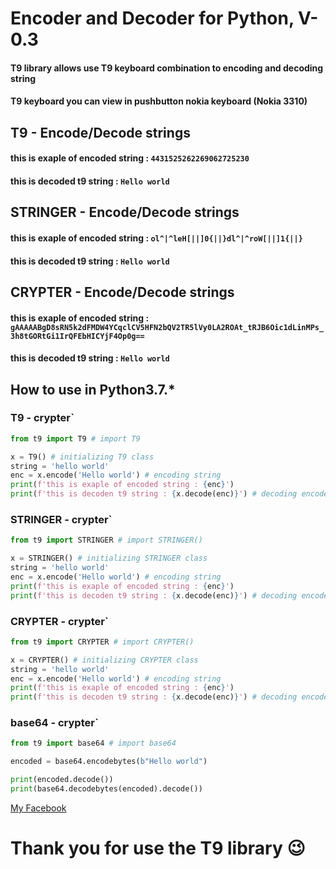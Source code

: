 # Encoder and Decoder for Python, V-0.3
#### T9 library allows use T9 keyboard combination to encoding and decoding string
#### T9 keyboard you can view in pushbutton nokia keyboard (Nokia 3310)

## T9 - Encode/Decode strings
#### this is exaple of encoded string : `4431525262269062725230`
#### this is decoded t9 string : `Hello world`

## STRINGER - Encode/Decode strings
#### this is exaple of encoded string : `ol^|^leH[||]0{||}dl^|^roW[||]1{||}`
#### this is decoded t9 string : `Hello world`

## CRYPTER - Encode/Decode strings
#### this is exaple of encoded string : `gAAAAABgD8sRN5k2dFMDW4YCqclCV5HFN2bQV2TR5lVy0LA2ROAt_tRJB6Oic1dLinMPs_3h8tGORtGi1IrQFEbHICYjF4Op0g==`
#### this is decoded t9 string : `Hello world`

## How to use in Python3.7.*

### T9 - crypter`
```python 
from t9 import T9 # import T9

x = T9() # initializing T9 class
string = 'hello world' 
enc = x.encode('Hello world') # encoding string
print(f'this is exaple of encoded string : {enc}')
print(f'this is decoden t9 string : {x.decode(enc)}') # decoding encoded string
```

### STRINGER - crypter`
```python 
from t9 import STRINGER # import STRINGER()

x = STRINGER() # initializing STRINGER class
string = 'hello world' 
enc = x.encode('Hello world') # encoding string
print(f'this is exaple of encoded string : {enc}')
print(f'this is decoden t9 string : {x.decode(enc)}') # decoding encoded string
```

### CRYPTER - crypter`
```python 
from t9 import CRYPTER # import CRYPTER()

x = CRYPTER() # initializing CRYPTER class
string = 'hello world'
enc = x.encode('Hello world') # encoding string
print(f'this is exaple of encoded string : {enc}')
print(f'this is decoden t9 string : {x.decode(enc)}') # decoding encoded string
```

### base64 - crypter`
```python 
from t9 import base64 # import base64

encoded = base64.encodebytes(b"Hello world")

print(encoded.decode())
print(base64.decodebytes(encoded).decode())

```


[My Facebook](https://www.facebook.com/King.of.the.wold.Misha/)

# Thank you for use the T9 library :wink:

